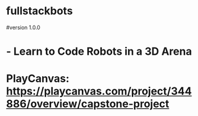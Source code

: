 # fullstackbots
#version 1.0.0
# - Learn to Code Robots in a 3D Arena
# PlayCanvas: https://playcanvas.com/project/344886/overview/capstone-project